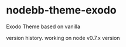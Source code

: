 nodebb-theme-exodo
==================

Exodo Theme
based on vanilla

version history. working on node v0.7.x version